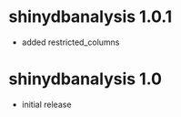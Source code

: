 # shinydbanalysis 1.0.1


* added restricted_columns    


# shinydbanalysis 1.0   
* initial release  
